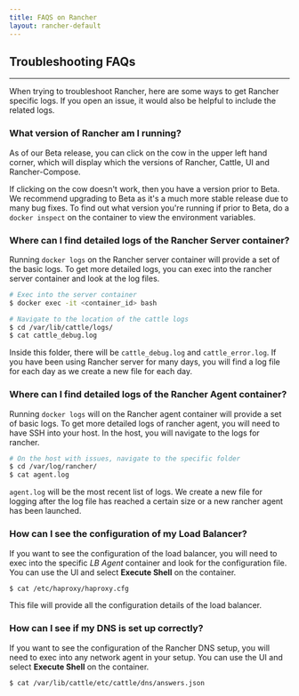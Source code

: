 ```yaml
---
title: FAQS on Rancher
layout: rancher-default
---
```


## Troubleshooting FAQs
---

When trying to troubleshoot Rancher, here are some ways to get Rancher specific logs. If you open an issue, it would also be helpful to include the related logs. 

### What version of Rancher am I running?

As of our Beta release, you can click on the cow in the upper left hand corner, which will display which the versions of Rancher, Cattle, UI and Rancher-Compose. 

If clicking on the cow doesn't work, then you have a version prior to Beta. We recommend upgrading to Beta as it's a much more stable release due to many bug fixes. To find out what version you're running if prior to Beta, do a `docker inspect` on the container to view the environment variables. 

### Where can I find detailed logs of the Rancher Server container?

Running `docker logs` on the Rancher server container will provide a set of the basic logs. To get more detailed logs, you can exec into the rancher server container and look at the log files.

```bash
# Exec into the server container
$ docker exec -it <container_id> bash

# Navigate to the location of the cattle logs
$ cd /var/lib/cattle/logs/
$ cat cattle_debug.log
```

Inside this folder, there will be `cattle_debug.log` and `cattle_error.log`. If you have been using Rancher server for many days, you will find a log file for each day as we create a new file for each day. 

### Where can I find detailed logs of the Rancher Agent container?

Running `docker logs` will on the Rancher agent container will provide a set of basic logs. To get more detailed logs of rancher agent, you will need to have SSH into your host. In the host, you will navigate to the logs for rancher. 

```bash
# On the host with issues, navigate to the specific folder
$ cd /var/log/rancher/
$ cat agent.log
```

`agent.log` will be the most recent list of logs. We create a new file for logging after the log file has reached a certain size or a new rancher agent has been launched.

### How can I see the configuration of my Load Balancer?

If you want to see the configuration of the load balancer, you will need to exec into the specific _LB Agent_ container and look for the configuration file. You can use the UI and select **Execute Shell** on the container. 

```bash
$ cat /etc/haproxy/haproxy.cfg
```

This file will provide all the configuration details of the load balancer. 

### How can I see if my DNS is set up correctly?

If you want to see the configuration of the Rancher DNS setup, you will need to exec into any network agent in your setup. You can use the UI and select **Execute Shell** on the container. 

```bash
$ cat /var/lib/cattle/etc/cattle/dns/answers.json
```